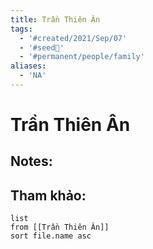 ```yaml
---
title: Trần Thiên Ân
tags:
  - '#created/2021/Sep/07'
  - '#seed🥜'
  - '#permanent/people/family'
aliases:
  - 'NA'
---
```

# Trần Thiên Ân

## Notes:



## Tham khảo:
```dataview
list
from [[Trần Thiên Ân]]
sort file.name asc
```